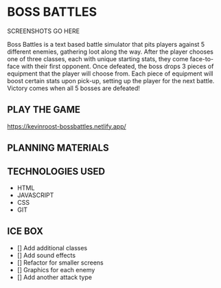 # BOSS BATTLES

SCREENSHOTS GO HERE


Boss Battles is a text based battle simulator that pits players against 5 different enemies, gathering loot along the way. After the player chooses one of three classes, each with unique starting stats, they come face-to-face with their first opponent. Once defeated, the boss drops 3 pieces of equipment that the player will choose from. Each piece of equipment will boost certain stats upon pick-up, setting up the player for the next battle. Victory comes when all 5 bosses are defeated!

## PLAY THE GAME
https://kevinroost-bossbattles.netlify.app/

## PLANNING MATERIALS

## TECHNOLOGIES USED
- HTML
- JAVASCRIPT
- CSS
- GIT




## ICE BOX

- [] Add additional classes
- [] Add sound effects
- [] Refactor for smaller screens
- [] Graphics for each enemy
- [] Add another attack type